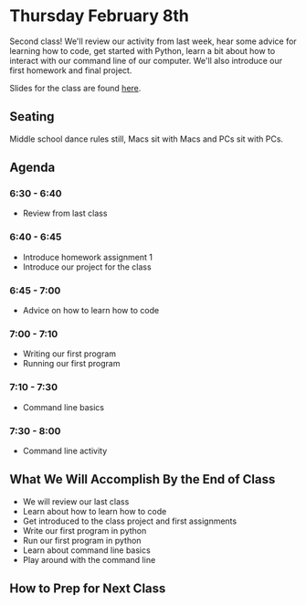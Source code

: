 # Thursday February 8th
Second class! We'll review our activity from last week, hear some advice for learning how to code, get started with Python, learn a bit about how to interact with our command line of our computer. We'll also introduce our first homework and final project.

Slides for the class are found [here](http://jessicagarson.com/NYU-Intro-to-Python-Feb-8th/).

## Seating
Middle school dance rules still, Macs sit with Macs and PCs sit with PCs.

## Agenda
### 6:30 - 6:40
- Review from last class
### 6:40 - 6:45
- Introduce homework assignment 1
- Introduce our project for the class
### 6:45 - 7:00
- Advice on how to learn how to code
### 7:00 - 7:10
- Writing our first program
- Running our first program
### 7:10 - 7:30
- Command line basics
### 7:30 - 8:00
- Command line activity

## What We Will Accomplish By the End of Class
- We will review our last class
- Learn about how to learn how to code
- Get introduced to the class project and first assignments
- Write our first program in python
- Run our first program in python
- Learn about command line basics
- Play around with the command line

## How to Prep for Next Class
